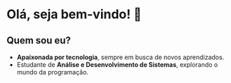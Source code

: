 # Olá, seja bem-vindo! 👋

## Quem sou eu?

- **Apaixonada por tecnologia**, sempre em busca de novos aprendizados.
- Estudante de **Análise e Desenvolvimento de Sistemas**, explorando o mundo da programação.



